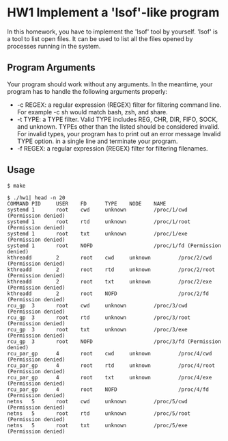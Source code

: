 # HW1 Implement a 'lsof'-like program
In this homework, you have to implement the 'lsof' tool by yourself. 'lsof' is a tool to list open files. It can be used to list all the files opened by processes running in the system. 


## Program Arguments
Your program should work without any arguments. In the meantime, your program has to handle the following arguments properly:

- -c REGEX: a regular expression (REGEX) filter for filtering command line. For example -c sh would match bash, zsh, and share.
- -t TYPE: a TYPE filter. Valid TYPE includes REG, CHR, DIR, FIFO, SOCK, and unknown. TYPEs other than the listed should be considered invalid. For invalid types, your program has to print out an error message Invalid TYPE option. in a single line and terminate your program.
- -f REGEX: a regular expression (REGEX) filter for filtering filenames.

## Usage

```
$ make
```
```
$ ./hw1| head -n 20
COMMAND PID     USER    FD      TYPE    NODE    NAME
systemd 1       root    cwd     unknown         /proc/1/cwd (Permission denied)
systemd 1       root    rtd     unknown         /proc/1/root (Permission denied)
systemd 1       root    txt     unknown         /proc/1/exe (Permission denied)
systemd 1       root    NOFD                    /proc/1/fd (Permission denied)
kthreadd        2       root    cwd     unknown         /proc/2/cwd (Permission denied)
kthreadd        2       root    rtd     unknown         /proc/2/root (Permission denied)
kthreadd        2       root    txt     unknown         /proc/2/exe (Permission denied)
kthreadd        2       root    NOFD                    /proc/2/fd (Permission denied)
rcu_gp  3       root    cwd     unknown         /proc/3/cwd (Permission denied)
rcu_gp  3       root    rtd     unknown         /proc/3/root (Permission denied)
rcu_gp  3       root    txt     unknown         /proc/3/exe (Permission denied)
rcu_gp  3       root    NOFD                    /proc/3/fd (Permission denied)
rcu_par_gp      4       root    cwd     unknown         /proc/4/cwd (Permission denied)
rcu_par_gp      4       root    rtd     unknown         /proc/4/root (Permission denied)
rcu_par_gp      4       root    txt     unknown         /proc/4/exe (Permission denied)
rcu_par_gp      4       root    NOFD                    /proc/4/fd (Permission denied)
netns   5       root    cwd     unknown         /proc/5/cwd (Permission denied)
netns   5       root    rtd     unknown         /proc/5/root (Permission denied)
netns   5       root    txt     unknown         /proc/5/exe (Permission denied)
```
